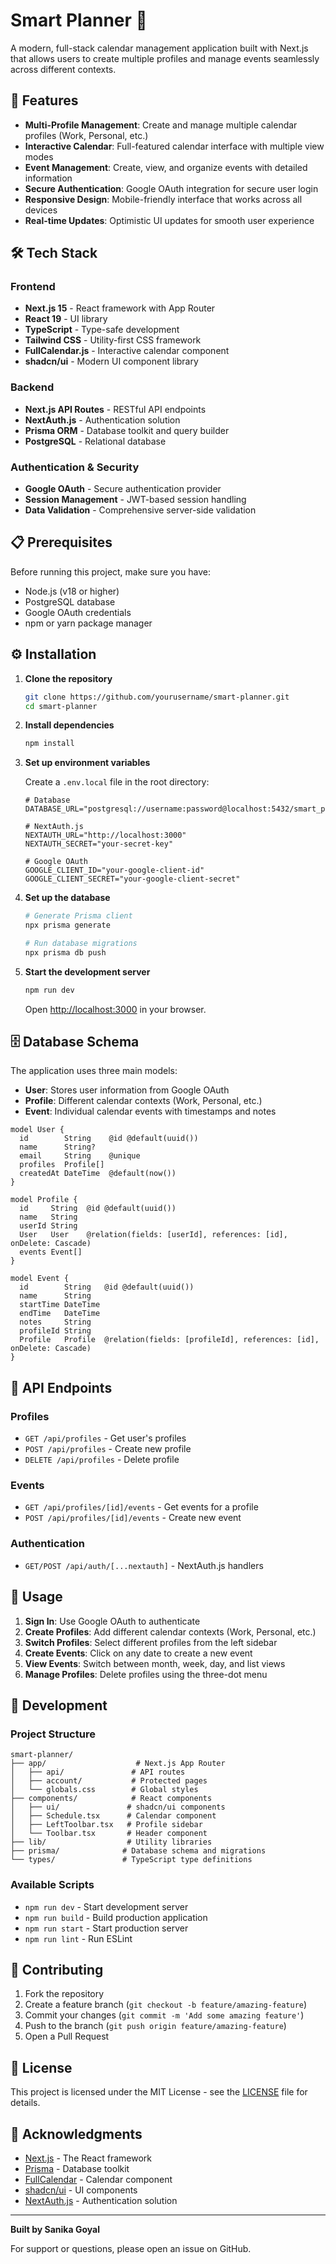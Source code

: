 # Smart Planner 📅

A modern, full-stack calendar management application built with Next.js that allows users to create multiple profiles and manage events seamlessly across different contexts.

## 🚀 Features

- **Multi-Profile Management**: Create and manage multiple calendar profiles (Work, Personal, etc.)
- **Interactive Calendar**: Full-featured calendar interface with multiple view modes
- **Event Management**: Create, view, and organize events with detailed information
- **Secure Authentication**: Google OAuth integration for secure user login
- **Responsive Design**: Mobile-friendly interface that works across all devices
- **Real-time Updates**: Optimistic UI updates for smooth user experience

## 🛠️ Tech Stack

### Frontend

- **Next.js 15** - React framework with App Router
- **React 19** - UI library
- **TypeScript** - Type-safe development
- **Tailwind CSS** - Utility-first CSS framework
- **FullCalendar.js** - Interactive calendar component
- **shadcn/ui** - Modern UI component library

### Backend

- **Next.js API Routes** - RESTful API endpoints
- **NextAuth.js** - Authentication solution
- **Prisma ORM** - Database toolkit and query builder
- **PostgreSQL** - Relational database

### Authentication & Security

- **Google OAuth** - Secure authentication provider
- **Session Management** - JWT-based session handling
- **Data Validation** - Comprehensive server-side validation

## 📋 Prerequisites

Before running this project, make sure you have:

- Node.js (v18 or higher)
- PostgreSQL database
- Google OAuth credentials
- npm or yarn package manager

## ⚙️ Installation

1. **Clone the repository**

   ```bash
   git clone https://github.com/yourusername/smart-planner.git
   cd smart-planner
   ```

2. **Install dependencies**

   ```bash
   npm install
   ```

3. **Set up environment variables**

   Create a `.env.local` file in the root directory:

   ```env
   # Database
   DATABASE_URL="postgresql://username:password@localhost:5432/smart_planner"

   # NextAuth.js
   NEXTAUTH_URL="http://localhost:3000"
   NEXTAUTH_SECRET="your-secret-key"

   # Google OAuth
   GOOGLE_CLIENT_ID="your-google-client-id"
   GOOGLE_CLIENT_SECRET="your-google-client-secret"
   ```

4. **Set up the database**

   ```bash
   # Generate Prisma client
   npx prisma generate

   # Run database migrations
   npx prisma db push
   ```

5. **Start the development server**

   ```bash
   npm run dev
   ```

   Open [http://localhost:3000](http://localhost:3000) in your browser.

## 🗄️ Database Schema

The application uses three main models:

- **User**: Stores user information from Google OAuth
- **Profile**: Different calendar contexts (Work, Personal, etc.)
- **Event**: Individual calendar events with timestamps and notes

```prisma
model User {
  id        String    @id @default(uuid())
  name      String?
  email     String    @unique
  profiles  Profile[]
  createdAt DateTime  @default(now())
}

model Profile {
  id     String  @id @default(uuid())
  name   String
  userId String
  User   User    @relation(fields: [userId], references: [id], onDelete: Cascade)
  events Event[]
}

model Event {
  id        String   @id @default(uuid())
  name      String
  startTime DateTime
  endTime   DateTime
  notes     String
  profileId String
  Profile   Profile  @relation(fields: [profileId], references: [id], onDelete: Cascade)
}
```

## 🚦 API Endpoints

### Profiles

- `GET /api/profiles` - Get user's profiles
- `POST /api/profiles` - Create new profile
- `DELETE /api/profiles` - Delete profile

### Events

- `GET /api/profiles/[id]/events` - Get events for a profile
- `POST /api/profiles/[id]/events` - Create new event

### Authentication

- `GET/POST /api/auth/[...nextauth]` - NextAuth.js handlers

## 📱 Usage

1. **Sign In**: Use Google OAuth to authenticate
2. **Create Profiles**: Add different calendar contexts (Work, Personal, etc.)
3. **Switch Profiles**: Select different profiles from the left sidebar
4. **Create Events**: Click on any date to create a new event
5. **View Events**: Switch between month, week, day, and list views
6. **Manage Profiles**: Delete profiles using the three-dot menu

## 🔧 Development

### Project Structure

```
smart-planner/
├── app/                    # Next.js App Router
│   ├── api/               # API routes
│   ├── account/           # Protected pages
│   └── globals.css        # Global styles
├── components/            # React components
│   ├── ui/               # shadcn/ui components
│   ├── Schedule.tsx      # Calendar component
│   ├── LeftToolbar.tsx   # Profile sidebar
│   └── Toolbar.tsx       # Header component
├── lib/                  # Utility libraries
├── prisma/              # Database schema and migrations
└── types/               # TypeScript type definitions
```

### Available Scripts

- `npm run dev` - Start development server
- `npm run build` - Build production application
- `npm run start` - Start production server
- `npm run lint` - Run ESLint

## 🤝 Contributing

1. Fork the repository
2. Create a feature branch (`git checkout -b feature/amazing-feature`)
3. Commit your changes (`git commit -m 'Add some amazing feature'`)
4. Push to the branch (`git push origin feature/amazing-feature`)
5. Open a Pull Request

## 📄 License

This project is licensed under the MIT License - see the [LICENSE](LICENSE) file for details.

## 🙏 Acknowledgments

- [Next.js](https://nextjs.org/) - The React framework
- [Prisma](https://prisma.io/) - Database toolkit
- [FullCalendar](https://fullcalendar.io/) - Calendar component
- [shadcn/ui](https://ui.shadcn.com/) - UI components
- [NextAuth.js](https://next-auth.js.org/) - Authentication solution

---

**Built by Sanika Goyal**

For support or questions, please open an issue on GitHub.
